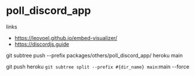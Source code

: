 # poll_discord_app

links

- https://leovoel.github.io/embed-visualizer/
- https://discordjs.guide

git subtree push --prefix packages/others/poll_discord_app/ heroku main

git push heroku `git subtree split --prefix #{dir_name} main`:main --force
